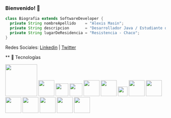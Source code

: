### Bienvenido! 👋

```java
class Biografia extends SoftwareDeveloper {
  private String nombreApellido    = "Alexis Masin";
  private String descripcion       = "Desarrollador Java / Estudiante de Ingeniería en Sistemas De Información";
  private String lugarDeResidencia = "Resistencia - Chaco";
}
```
Redes Sociales:
    [Linkedin](https://www.linkedin.com/in/alexismasin/) |  [Twitter](https://twitter.com/AlexisMasin)

** 💬 Tecnologías

<code><a href="https://www.docker.com/" target="_blank"><img width="100" src="https://www.vectorlogo.zone/logos/java/java-horizontal.svg"></a></code>
<code><a href="https://www.docker.com/" target="_blank"><img height="50" src="https://www.vectorlogo.zone/logos/springio/springio-ar21.svg"></a></code>
<code><a href="https://www.docker.com/" target="_blank"><img height="40" src="https://www.vectorlogo.zone/logos/javascript/javascript-horizontal.svg"></a></code>
<code><a href="https://www.docker.com/" target="_blank"><img height="40" src="https://www.vectorlogo.zone/logos/mysql/mysql-horizontal.svg"></a></code>
<code><a href="https://www.docker.com/" target="_blank"><img height="50" src="https://www.vectorlogo.zone/logos/w3_css/w3_css-ar21.svg"></a></code>
<code><a href="https://www.docker.com/" target="_blank"><img height="50" src="https://www.vectorlogo.zone/logos/w3_html5/w3_html5-ar21.svg"></a></code>
<code><a href="https://www.docker.com/" target="_blank"><img height="30" src="https://raw.githubusercontent.com/gilbarbara/logos/608007b99fab1d55be5de9f9ec2c75bcc80a438c/logos/thymeleaf.svg"></a></code>
<code><a href="https://git-scm.com//" target="_blank"><img height="50" src="https://www.vectorlogo.zone/logos/git-scm/git-scm-ar21.svg"></a></code>
<code><a href="https://www.docker.com/" target="_blank"><img height="50" src="https://www.vectorlogo.zone/logos/gitlab/gitlab-ar21.svg"></a></code>
<code><a href="https://www.docker.com/" target="_blank"><img height="50" src="https://www.vectorlogo.zone/logos/hibernate/hibernate-ar21.svg"></a></code>
<code><a href="https://www.docker.com/" target="_blank"><img height="50" src="https://www.vectorlogo.zone/logos/ibm/ibm-ar21.svg"></a></code>
<code><a href="https://www.docker.com/" target="_blank"><img height="50" src="https://www.vectorlogo.zone/logos/json/json-ar21.svg"></a></code>
<code><a href="https://www.docker.com/" target="_blank"><img height="50" src="https://www.vectorlogo.zone/logos/trello/trello-ar21.svg"></a></code>
<code><a href="https://www.docker.com/" target="_blank"><img height="50" src="https://www.vectorlogo.zone/logos/docker/docker-ar21.svg"></a></code>




